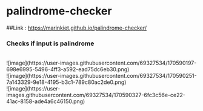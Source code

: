 # palindrome-checker
##Link : https://marinkiet.github.io/palindrome-checker/

<h3>Checks if input is palindrome</h3>
<br>
![image](https://user-images.githubusercontent.com/69327534/170590197-698e6995-5496-4ff3-a592-ead75dc6eb30.png)
<br>
![image](https://user-images.githubusercontent.com/69327534/170590251-7a143329-9e18-4195-b3c1-789c80ac2de0.png)
<br>
![image](https://user-images.githubusercontent.com/69327534/170590327-6fc3c56e-ce22-41ac-8158-ade4a6c46150.png)

